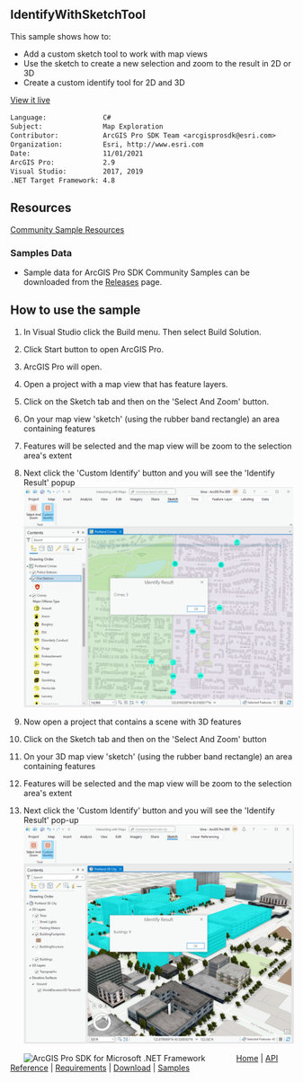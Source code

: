 ## IdentifyWithSketchTool

<!-- TODO: Write a brief abstract explaining this sample -->
This sample shows how to:   
* Add a custom sketch tool to work with map views  
* Use the sketch to create a new selection and zoom to the result in 2D or 3D  
* Create a custom identify tool for 2D and 3D  
  


<a href="http://pro.arcgis.com/en/pro-app/sdk/" target="_blank">View it live</a>

<!-- TODO: Fill this section below with metadata about this sample-->
```
Language:              C#
Subject:               Map Exploration
Contributor:           ArcGIS Pro SDK Team <arcgisprosdk@esri.com>
Organization:          Esri, http://www.esri.com
Date:                  11/01/2021
ArcGIS Pro:            2.9
Visual Studio:         2017, 2019
.NET Target Framework: 4.8
```

## Resources

[Community Sample Resources](https://github.com/Esri/arcgis-pro-sdk-community-samples#resources)

### Samples Data

* Sample data for ArcGIS Pro SDK Community Samples can be downloaded from the [Releases](https://github.com/Esri/arcgis-pro-sdk-community-samples/releases) page.  

## How to use the sample
<!-- TODO: Explain how this sample can be used. To use images in this section, create the image file in your sample project's screenshots folder. Use relative url to link to this image using this syntax: ![My sample Image](FacePage/SampleImage.png) -->
1. In Visual Studio click the Build menu. Then select Build Solution.  
1. Click Start button to open ArcGIS Pro.  
1. ArcGIS Pro will open.   
1. Open a project with a map view that has feature layers.  
1. Click on the Sketch tab and then on the 'Select And Zoom' button.  
1. On your map view 'sketch' (using the rubber band rectangle) an area containing features  
1. Features will be selected and the map view will be zoom to the selection area's extent  
1. Next click the 'Custom Identify' button and you will see the 'Identify Result' popup  
![UI](Screenshots/2DScreen.png)      
  
1. Now open a project that contains a scene with 3D features  
1. Click on the Sketch tab and then on the 'Select And Zoom' button  
1. On your 3D map view 'sketch' (using the rubber band rectangle) an area containing features  
1. Features will be selected and the map view will be zoom to the selection area's extent  
1. Next click the 'Custom Identify' button and you will see the 'Identify Result' pop-up  
![UI](Screenshots/3DScreen.png)      
  


<!-- End -->

&nbsp;&nbsp;&nbsp;&nbsp;&nbsp;&nbsp;<img src="https://esri.github.io/arcgis-pro-sdk/images/ArcGISPro.png"  alt="ArcGIS Pro SDK for Microsoft .NET Framework" height = "20" width = "20" align="top"  >
&nbsp;&nbsp;&nbsp;&nbsp;&nbsp;&nbsp;&nbsp;&nbsp;&nbsp;&nbsp;&nbsp;&nbsp;
[Home](https://github.com/Esri/arcgis-pro-sdk/wiki) | <a href="https://pro.arcgis.com/en/pro-app/latest/sdk/api-reference" target="_blank">API Reference</a> | [Requirements](https://github.com/Esri/arcgis-pro-sdk/wiki#requirements) | [Download](https://github.com/Esri/arcgis-pro-sdk/wiki#installing-arcgis-pro-sdk-for-net) | <a href="https://github.com/esri/arcgis-pro-sdk-community-samples" target="_blank">Samples</a>
